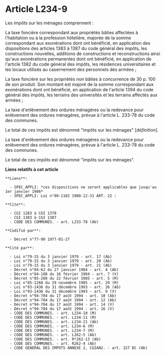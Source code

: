 # Article L234-9

Les impôts sur les ménages comprennent :

La taxe foncière correspondant aux propriétés bâties affectées à l'habitation ou à la profession hôtelière, majorée de la
somme correspondant aux exonérations dont ont bénéficié, en application des dispositions des articles 1383 à 1387 du code
général des impôts, les constructions nouvelles, additions de constructions et reconstructions ainsi qu'aux exonérations
permanentes dont ont bénéficié, en application de l'article 1382 du code général des impôts, les résidences universitaires et
les locaux utilisés au casernement des personnels des armées ;

La taxe foncière sur les propriétés non bâties à concurrence de 30 p. 100 de son produit. Son montant est majoré de la somme
correspondant aux exonérations dont ont bénéficié, en application de l'article 1394 du code général des impôts, les terrains
des universités et les terrains affectés aux armées ;

La taxe d'enlèvement des ordures ménagères ou la redevance pour enlèvement des ordures ménagères, prévue à l'article L.
233-78 du code des communes.

Le total de ces impôts est dénommé "impôts sur les ménages" [*définition*].

La taxe d'enlèvement des ordures ménagères ou la redevance pour enlèvement des ordures ménagères, prévue à l'article L.
233-78 du code des communes.

Le total de ces impôts est dénommé "impôts sur les ménages".

**Liens relatifs à cet article**

	**Liens**:

	  - SPEC_APPLI: *ces dispositions ne seront applicables que jusqu'au 1er janvier 1986*
	  - SPEC_APPLI: Loi n°80-1102 1980-12-31 ART. 22 :

	**Cite**:

	  - CGI 1283 à CGI 1378
	  - CGI 1383 à CGI 1387
	  - CODE DES COMMUNES. - art. L233-78 (Ab)

	**Codifié par**:

	  - Décret n°77-90 1977-01-27

	**Cité par**:

	  - Loi n°79-15 du 3 janvier 1979 - art. 17 (Ab)
	  - Loi n°79-15 du 3 janvier 1979 - art. 20 (Ab)
	  - Loi n°79-15 du 3 janvier 1979 - art. 21 (Ab)
	  - Décret n°84-62 du 27 janvier 1984 - art. 4 (Ab)
	  - Décret n°84-108 du 16 février 1984 - art. 7 (V)
	  - Décret n°85-260 du 22 février 1985 - art. 5 (M)
	  - Loi n°85-1268 du 29 novembre 1985 - art. 29 (M)
	  - Loi n°93-1436 du 31 décembre 1993 - art. 26 (Ab)
	  - Loi n°93-1436 du 31 décembre 1993 - art. 9 (V)
	  - Décret n°94-704 du 17 août 1994 - art. 10 (Ab)
	  - Décret n°94-704 du 17 août 1994 - art. 12 (Ab)
	  - Décret n°94-704 du 17 août 1994 - art. 14 (V)
	  - Décret n°94-704 du 17 août 1994 - art. 16 (V)
	  - CODE DES COMMUNES. - art. L234-10 (M)
	  - CODE DES COMMUNES. - art. L234-11 (M)
	  - CODE DES COMMUNES. - art. L234-21 (Ab)
	  - CODE DES COMMUNES. - art. L234-6 (M)
	  - CODE DES COMMUNES. - art. L234-7 (M)
	  - CODE DES COMMUNES. - art. L262-5 (Ab)
	  - CODE DES COMMUNES. - art. R*262-13 (Ab)
	  - CODE DES COMMUNES. - art. R262-4 (Ab)
	  - CODE GENERAL DES IMPOTS ANNEXE 2, CGIAN2. - art. 327 DC (Ab)
